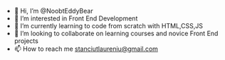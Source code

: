 - 👋 Hi, I’m @NoobtEddyBear
- 👀 I’m interested in Front End Development
- 🌱 I’m currently learning to code from scratch with HTML,CSS,JS
- 💞️ I’m looking to collaborate on learning courses and novice Front End projects
- 📫 How to reach me stanciutlaureniu@gmail.com

<!---
NoobtEddyBear/NoobtEddyBear is a ✨ special ✨ repository because its `README.md` (this file) appears on your GitHub profile.
You can click the Preview link to take a look at your changes.
--->
